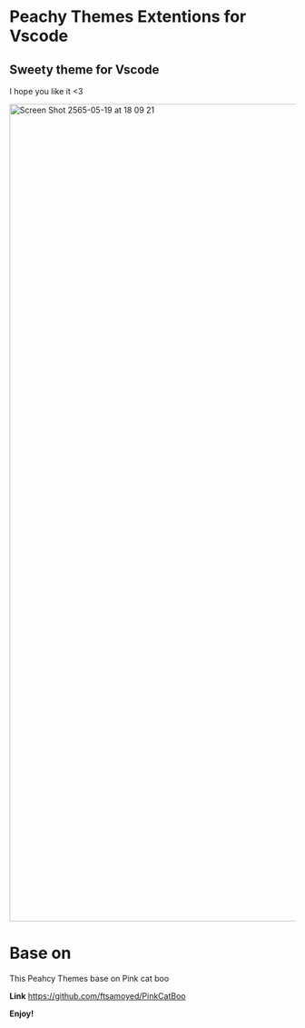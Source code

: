 # Peachy Themes Extentions for Vscode

## Sweety theme for Vscode
I hope you like it <3


<img width="1440" alt="Screen Shot 2565-05-19 at 18 09 21" src="https://user-images.githubusercontent.com/58826535/169280008-c2c4516e-9b3f-435a-9f33-42d2ded91236.png">

# Base on
This Peahcy Themes base on Pink cat boo

**Link**
https://github.com/ftsamoyed/PinkCatBoo

**Enjoy!**
